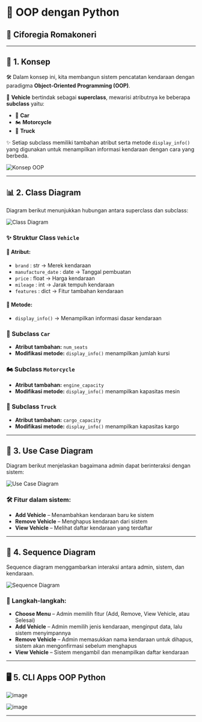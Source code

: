 # 🚀 OOP dengan Python

## 📌 Ciforegia Romakoneri

---

## 📖 1. Konsep

🛠️ Dalam konsep ini, kita membangun sistem pencatatan kendaraan dengan paradigma **Object-Oriented Programming (OOP)**. 

🔹 **Vehicle** bertindak sebagai **superclass**, mewarisi atributnya ke beberapa **subclass** yaitu:
- 🚗 **Car**
- 🏍️ **Motorcycle**
- 🚛 **Truck**

✨ Setiap subclass memiliki tambahan atribut serta metode `display_info()` yang digunakan untuk menampilkan informasi kendaraan dengan cara yang berbeda.

![Konsep OOP](https://github.com/user-attachments/assets/4d2f997b-4f0d-4d43-bc27-a8d4176ee783)

---

## 📊 2. Class Diagram

Diagram berikut menunjukkan hubungan antara superclass dan subclass:

![Class Diagram](https://github.com/user-attachments/assets/77a76908-5ad5-4252-9169-bb20cfae9dac)

### ✨ Struktur Class `Vehicle`

#### 🔹 Atribut:
- `brand` : str → Merek kendaraan
- `manufacture_date` : date → Tanggal pembuatan
- `price` : float → Harga kendaraan
- `mileage` : int → Jarak tempuh kendaraan
- `features` : dict → Fitur tambahan kendaraan

#### 🔹 Metode:
- `display_info()` → Menampilkan informasi dasar kendaraan

### 🚗 Subclass `Car`
- **Atribut tambahan:** `num_seats`
- **Modifikasi metode:** `display_info()` menampilkan jumlah kursi

### 🏍️ Subclass `Motorcycle`
- **Atribut tambahan:** `engine_capacity`
- **Modifikasi metode:** `display_info()` menampilkan kapasitas mesin

### 🚛 Subclass `Truck`
- **Atribut tambahan:** `cargo_capacity`
- **Modifikasi metode:** `display_info()` menampilkan kapasitas kargo

---

## 📌 3. Use Case Diagram

Diagram berikut menjelaskan bagaimana admin dapat berinteraksi dengan sistem:

![Use Case Diagram](https://github.com/user-attachments/assets/e08b5d51-c335-44c0-8bcb-39cbed9eb89f)

### 🛠️ Fitur dalam sistem:
- **Add Vehicle** – Menambahkan kendaraan baru ke sistem
- **Remove Vehicle** – Menghapus kendaraan dari sistem
- **View Vehicle** – Melihat daftar kendaraan yang terdaftar

---

## 🔄 4. Sequence Diagram

Sequence diagram menggambarkan interaksi antara admin, sistem, dan kendaraan.

![Sequence Diagram](https://github.com/user-attachments/assets/690c513c-ea9f-4d35-ace6-726aff8249a1)

### 🔹 Langkah-langkah:
- **Choose Menu** – Admin memilih fitur (Add, Remove, View Vehicle, atau Selesai)
- **Add Vehicle** – Admin memilih jenis kendaraan, menginput data, lalu sistem menyimpannya
- **Remove Vehicle** – Admin memasukkan nama kendaraan untuk dihapus, sistem akan mengonfirmasi sebelum menghapus
- **View Vehicle** – Sistem mengambil dan menampilkan daftar kendaraan

---

## 🖥️ 5. CLI Apps OOP Python

![image](https://github.com/user-attachments/assets/b8ce0316-0e7a-48ef-bbb0-59ed9db93ed7)

![image](https://github.com/user-attachments/assets/82ddde77-5967-4de0-b844-8e06c89b2fc2)



---
